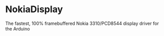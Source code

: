 NokiaDisplay
============

The fastest, 100% framebuffered Nokia 3310/PCD8544 display driver for the Arduino
